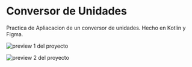 # Conversor de Unidades

Practica de Apliacacion de un conversor de unidades.
Hecho en Kotlin y Figma.

![preview 1 del proyecto]()

![preview 2 del proyecto]()
